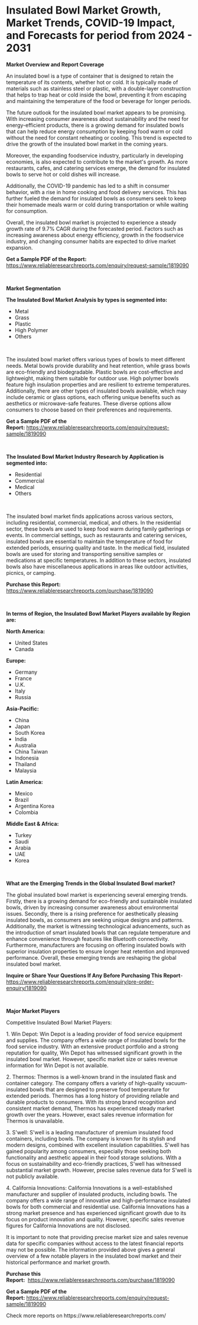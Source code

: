 <p><h1>Insulated Bowl Market Growth, Market Trends, COVID-19 Impact, and Forecasts for period from 2024 - 2031</h1></p><p><strong>Market Overview and Report Coverage</strong></p>
<p><p>An insulated bowl is a type of container that is designed to retain the temperature of its contents, whether hot or cold. It is typically made of materials such as stainless steel or plastic, with a double-layer construction that helps to trap heat or cold inside the bowl, preventing it from escaping and maintaining the temperature of the food or beverage for longer periods.</p><p>The future outlook for the insulated bowl market appears to be promising. With increasing consumer awareness about sustainability and the need for energy-efficient products, there is a growing demand for insulated bowls that can help reduce energy consumption by keeping food warm or cold without the need for constant reheating or cooling. This trend is expected to drive the growth of the insulated bowl market in the coming years.</p><p>Moreover, the expanding foodservice industry, particularly in developing economies, is also expected to contribute to the market's growth. As more restaurants, cafes, and catering services emerge, the demand for insulated bowls to serve hot or cold dishes will increase.</p><p>Additionally, the COVID-19 pandemic has led to a shift in consumer behavior, with a rise in home cooking and food delivery services. This has further fueled the demand for insulated bowls as consumers seek to keep their homemade meals warm or cold during transportation or while waiting for consumption.</p><p>Overall, the insulated bowl market is projected to experience a steady growth rate of 9.7% CAGR during the forecasted period. Factors such as increasing awareness about energy efficiency, growth in the foodservice industry, and changing consumer habits are expected to drive market expansion.</p></p>
<p><strong>Get a Sample PDF of the Report:</strong> <a href="https://www.reliableresearchreports.com/enquiry/request-sample/1819090">https://www.reliableresearchreports.com/enquiry/request-sample/1819090</a></p>
<p>&nbsp;</p>
<p><strong>Market Segmentation</strong></p>
<p><strong>The Insulated Bowl Market Analysis by types is segmented into:</strong></p>
<p><ul><li>Metal</li><li>Grass</li><li>Plastic</li><li>High Polymer</li><li>Others</li></ul></p>
<p>&nbsp;</p>
<p><p>The insulated bowl market offers various types of bowls to meet different needs. Metal bowls provide durability and heat retention, while grass bowls are eco-friendly and biodegradable. Plastic bowls are cost-effective and lightweight, making them suitable for outdoor use. High polymer bowls feature high insulation properties and are resilient to extreme temperatures. Additionally, there are other types of insulated bowls available, which may include ceramic or glass options, each offering unique benefits such as aesthetics or microwave-safe features. These diverse options allow consumers to choose based on their preferences and requirements.</p></p>
<p><strong>Get a Sample PDF of the Report:</strong>&nbsp;<a href="https://www.reliableresearchreports.com/enquiry/request-sample/1819090">https://www.reliableresearchreports.com/enquiry/request-sample/1819090</a></p>
<p>&nbsp;</p>
<p><strong>The Insulated Bowl Market Industry Research by Application is segmented into:</strong></p>
<p><ul><li>Residential</li><li>Commercial</li><li>Medical</li><li>Others</li></ul></p>
<p>&nbsp;</p>
<p><p>The insulated bowl market finds applications across various sectors, including residential, commercial, medical, and others. In the residential sector, these bowls are used to keep food warm during family gatherings or events. In commercial settings, such as restaurants and catering services, insulated bowls are essential to maintain the temperature of food for extended periods, ensuring quality and taste. In the medical field, insulated bowls are used for storing and transporting sensitive samples or medications at specific temperatures. In addition to these sectors, insulated bowls also have miscellaneous applications in areas like outdoor activities, picnics, or camping.</p></p>
<p><strong>Purchase this Report:</strong>&nbsp; <a href="https://www.reliableresearchreports.com/purchase/1819090">https://www.reliableresearchreports.com/purchase/1819090</a></p>
<p>&nbsp;</p>
<p><strong>In terms of Region, the Insulated Bowl Market Players available by Region are:</strong></p>
<p>
    <p> <strong> North America: </strong>
        <ul>
            <li>United States</li>
            <li>Canada</li>
        </ul>
        </p> 
    <p> <strong> Europe: </strong>
        <ul>
            <li>Germany</li>
            <li>France</li>
            <li>U.K.</li>
            <li>Italy</li>
            <li>Russia</li>
        </ul>
        </p> 
    <p> <strong> Asia-Pacific: </strong>
        <ul>
            <li>China</li>
            <li>Japan</li>
            <li>South Korea</li>
            <li>India</li>
            <li>Australia</li>
            <li>China Taiwan</li>
            <li>Indonesia</li>
            <li>Thailand</li>
            <li>Malaysia</li>
        </ul>
        </p> 
    <p> <strong> Latin America: </strong>
        <ul>
            <li>Mexico</li>
            <li>Brazil</li>
            <li>Argentina Korea</li>
            <li>Colombia</li>
        </ul>
        </p> 
    <p> <strong> Middle East & Africa: </strong>
        <ul>
            <li>Turkey</li>
            <li>Saudi</li>
            <li>Arabia</li>
            <li>UAE</li>
            <li>Korea</li>
        </ul>
    </p>
    </p>
<p>&nbsp;</p>
<p><strong>What are the Emerging Trends in the Global Insulated Bowl market?</strong></p>
<p><p>The global insulated bowl market is experiencing several emerging trends. Firstly, there is a growing demand for eco-friendly and sustainable insulated bowls, driven by increasing consumer awareness about environmental issues. Secondly, there is a rising preference for aesthetically pleasing insulated bowls, as consumers are seeking unique designs and patterns. Additionally, the market is witnessing technological advancements, such as the introduction of smart insulated bowls that can regulate temperature and enhance convenience through features like Bluetooth connectivity. Furthermore, manufacturers are focusing on offering insulated bowls with superior insulation properties to ensure longer heat retention and improved performance. Overall, these emerging trends are reshaping the global insulated bowl market.</p></p>
<p><strong>Inquire or Share Your Questions If Any Before Purchasing This Report</strong>- <a href="https://www.reliableresearchreports.com/enquiry/pre-order-enquiry/1819090">https://www.reliableresearchreports.com/enquiry/pre-order-enquiry/1819090</a></p>
<p>&nbsp;</p>
<p><strong>Major Market Players</strong></p>
<p><p>Competitive Insulated Bowl Market Players:</p><p>1. Win Depot: Win Depot is a leading provider of food service equipment and supplies. The company offers a wide range of insulated bowls for the food service industry. With an extensive product portfolio and a strong reputation for quality, Win Depot has witnessed significant growth in the insulated bowl market. However, specific market size or sales revenue information for Win Depot is not available.</p><p>2. Thermos: Thermos is a well-known brand in the insulated flask and container category. The company offers a variety of high-quality vacuum-insulated bowls that are designed to preserve food temperature for extended periods. Thermos has a long history of providing reliable and durable products to consumers. With its strong brand recognition and consistent market demand, Thermos has experienced steady market growth over the years. However, exact sales revenue information for Thermos is unavailable.</p><p>3. S'well: S'well is a leading manufacturer of premium insulated food containers, including bowls. The company is known for its stylish and modern designs, combined with excellent insulation capabilities. S'well has gained popularity among consumers, especially those seeking both functionality and aesthetic appeal in their food storage solutions. With a focus on sustainability and eco-friendly practices, S'well has witnessed substantial market growth. However, precise sales revenue data for S'well is not publicly available.</p><p>4. California Innovations: California Innovations is a well-established manufacturer and supplier of insulated products, including bowls. The company offers a wide range of innovative and high-performance insulated bowls for both commercial and residential use. California Innovations has a strong market presence and has experienced significant growth due to its focus on product innovation and quality. However, specific sales revenue figures for California Innovations are not disclosed.</p><p>It is important to note that providing precise market size and sales revenue data for specific companies without access to the latest financial reports may not be possible. The information provided above gives a general overview of a few notable players in the insulated bowl market and their historical performance and market growth.</p></p>
<p><strong>Purchase this Report:</strong>&nbsp;&nbsp;<a href="https://www.reliableresearchreports.com/purchase/1819090">https://www.reliableresearchreports.com/purchase/1819090</a></p>
<p></p>
<p><strong>Get a Sample PDF of the Report:</strong>&nbsp;<a href="https://www.reliableresearchreports.com/enquiry/request-sample/1819090">https://www.reliableresearchreports.com/enquiry/request-sample/1819090</a></p>
<p>Check more reports on https://www.reliableresearchreports.com/</p>